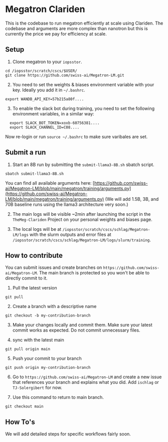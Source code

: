 # Megatron Clariden 

This is the codebase to run megatron efficiently at scale using Clariden. The codebase and arguments are more complex than nanotron but this is currently the price we pay for efficiency at scale. 

## Setup

1. Clone megatron to your `iopsstor`.
  ```
  cd /iopsstor/scratch/cscs/$USER/
  git clone https://github.com/swiss-ai/Megatron-LM.git
  ```

2. You need to set the weights & biases environment variable with your key. Ideally you add it in `~/.bashrc`.
  ```
  export WANDB_API_KEY=57b215a80f....
  ```

3. To enable the slack bot during training, you need to set the following environment variables, in a similar way:
```
  export SLACK_BOT_TOKEN=xoxb-60756381....
  export SLACK_CHANNEL_ID=C08....
  ```
  Now re-login or run `source ~/.bashrc` to make sure varibales are set. 

## Submit a run

1. Start an 8B run by submitting the `submit-llama3-8B.sh` sbatch script. 
  ```
  sbatch submit-llama3-8B.sh
  ```
  You can find all available arguments here: [https://github.com/swiss-ai/Megatron-LM/blob/main/megatron/training/arguments.py](https://github.com/swiss-ai/Megatron-LM/blob/main/megatron/training/arguments.py)
  (We will add 1.5B, 3B, and 70B baseline runs using the llama3 architecture very soon.)

2. The main logs will be visible ~2min after launching the script in the `TheMeg-Clariden` Project on your personal weights and biases page.

3. The local logs will be at `/iopsstor/scratch/cscs/schlag/Megatron-LM/logs` with the slurm outputs and error files at `/iopsstor/scratch/cscs/schlag/Megatron-LM/logs/slurm/training`.

## How to contribute

You can submit issues and create branches on `https://github.com/swiss-ai/Megatron-LM`. The main branch is protected so you won't be able to directly commit to it.

1. Pull the latest version
  ```
  git pull
  ```

2. Create a branch with a descriptive name
  ```
  git checkout -b my-contribution-branch
  ```

3. Make your changes locally and commit them. Make sure your latest commit works as expected. Do not commit unnecessary files. 

4. sync with the latest main
  ```
  git pull origin main
  ```

5. Push your commit to your branch
  ```
  git push origin my-contribution-branch
  ```

6. Go to `https://github.com/swiss-ai/Megatron-LM` and create a new issue that references your branch and explains what you did. Add `ischlag` or `TJ-Solergibert` for now. 

7. Use this command to return to main branch.
  ```
  git checkout main
  ```

## How To's

We will add detailed steps for specific workflows fairly soon.
